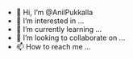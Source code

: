 - 👋 Hi, I’m @AnilPukkalla
- 👀 I’m interested in ...
- 🌱 I’m currently learning ...
- 💞️ I’m looking to collaborate on ...
- 📫 How to reach me ...

<!---
AnilPukkalla/AnilPukkalla is a ✨ special ✨ repository because its `README.md` (this file) appears on your GitHub profile.
You can click the Preview link to take a look at your changes.
--->
